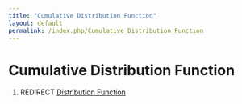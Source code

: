 ```yaml
---
title: "Cumulative Distribution Function"
layout: default
permalink: /index.php/Cumulative_Distribution_Function
---
```


# Cumulative Distribution Function

1. REDIRECT [Distribution Function](Distribution_Function)